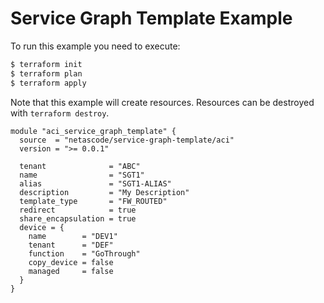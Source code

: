 <!-- BEGIN_TF_DOCS -->
# Service Graph Template Example

To run this example you need to execute:

```bash
$ terraform init
$ terraform plan
$ terraform apply
```

Note that this example will create resources. Resources can be destroyed with `terraform destroy`.

```hcl
module "aci_service_graph_template" {
  source  = "netascode/service-graph-template/aci"
  version = ">= 0.0.1"

  tenant              = "ABC"
  name                = "SGT1"
  alias               = "SGT1-ALIAS"
  description         = "My Description"
  template_type       = "FW_ROUTED"
  redirect            = true
  share_encapsulation = true
  device = {
    name        = "DEV1"
    tenant      = "DEF"
    function    = "GoThrough"
    copy_device = false
    managed     = false
  }
}

```
<!-- END_TF_DOCS -->